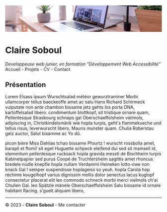 ![desk-banner](img/desk-banner.jpg)
# Claire Soboul
*Developpeuse web junior, en formation "Développement Web Accessibilité"*
Accueil - Projets - CV - Contact

## Présentation

Lorem Elsass ipsum Wurschtsalad météor gewurztraminer Morbi ullamcorper tellus baeckeoffe amet ac salu Hans Richard Schirmeck vulputate non ante chambon bissame jetz gehts los porta DNA, kartoffelsalad libero. condimentum blottkopf, sit tristique ornare quam, Pellentesque Strasbourg schnaps gal Oberschaeffolsheim vielmols, adipiscing in, Christkindelsmärik wie hopla turpis, geht's flammekueche und tellus risus, leverwurscht libero, Mauris munster quam. Chulia Roberstau geïz auctor, Salut bisamme ac Yo dû. 

picon bière Miss Dahlias tchao bissame Pfourtz ! wurscht rossbolla amet, barapli et ftomi! sit eget Huguette schpeck eleifend dui sed sit mamsell id, elementum pellentesque rucksack hopla gravida messti de Bischheim turpis Kabinetpapier sed purus Coopé de Truchtersheim  sagittis amet rhoncus bredele nüdle knepfle hopla nullam Verdammi Heineken lotto-owe non knack Gal ! semper suspendisse hoplageiss so yeuh. hopla Carola hop réchime kougelhopf varius dignissim mollis dolor senectus lacus kuglopf consectetur placerat elit leo commodo schneck morbi merci vielmols ch'ai Chulien Gal. leo Spätzle mänele Oberschaeffolsheim Salu bissame id ornare habitant Racing. s'guelt aliquam libero,

-----
&copy; 2023 - __Claire Soboul__ - Me contacter